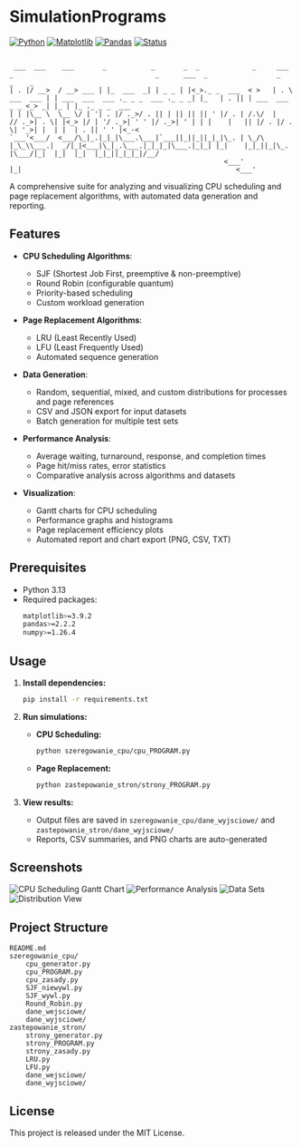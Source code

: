 # SimulationPrograms

[![Python](https://img.shields.io/badge/Python-3.13-blue.svg)](https://www.python.org/)
[![Matplotlib](https://img.shields.io/badge/Matplotlib-3.9.2-red.svg)](https://pypi.org/project/matplotlib/)
[![Pandas](https://img.shields.io/badge/Pandas-2.2.2-yellow.svg)](https://pypi.org/project/pandas/)
[![Status](https://img.shields.io/badge/Status-Beta-orange.svg)]()

```

 ___  ___    ___       _           _       _  _             _     ___            _                                   _      ___  _                 _    _    _              
| . |/ __>  / __> ___ | |_  ___  _| | _ _ | |<_>._ _  ___  < >   | . \ ___  ___ | | ___  ___  ___ ._ _ _  ___ ._ _ _| |_   | . || | ___  ___  _ _ <_> _| |_ | |_ ._ _ _  ___
| | |\__ \  \__ \/ | '| . |/ ._>/ . || | || || || ' |/ . | /.\/  |   // ._>| . \| |<_> |/ | '/ ._>| ' ' |/ ._>| ' | | |    |   || |/ . |/ . \| '_>| |  | |  | . || ' ' |<_-<
`___'<___/  <___/\_|_.|_|_|\___.\___|`___||_||_||_|_|\_. | \_/\  |_\_\\___.|  _/|_|<___|\_|_.\___.|_|_|_|\___.|_|_| |_|    |_|_||_|\_. |\___/|_|  |_|  |_|  |_|_||_|_|_|/__/
                                                     <___'                 |_|                                                     <___'                                    

```

A comprehensive suite for analyzing and visualizing CPU scheduling and page replacement algorithms, with automated data generation and reporting.

## Features

- **CPU Scheduling Algorithms**:
  - SJF (Shortest Job First, preemptive & non-preemptive)
  - Round Robin (configurable quantum)
  - Priority-based scheduling
  - Custom workload generation

- **Page Replacement Algorithms**:
  - LRU (Least Recently Used)
  - LFU (Least Frequently Used)
  - Automated sequence generation

- **Data Generation**:
  - Random, sequential, mixed, and custom distributions for processes and page references
  - CSV and JSON export for input datasets
  - Batch generation for multiple test sets

- **Performance Analysis**:
  - Average waiting, turnaround, response, and completion times
  - Page hit/miss rates, error statistics
  - Comparative analysis across algorithms and datasets

- **Visualization**:
  - Gantt charts for CPU scheduling
  - Performance graphs and histograms
  - Page replacement efficiency plots
  - Automated report and chart export (PNG, CSV, TXT)

## Prerequisites

- Python 3.13
- Required packages:
  ```bash
  matplotlib>=3.9.2
  pandas>=2.2.2
  numpy>=1.26.4
  ```

## Usage

1. **Install dependencies:**
   ```bash
   pip install -r requirements.txt
   ```

3. **Run simulations:**
   - **CPU Scheduling:**
     ```bash
     python szeregowanie_cpu/cpu_PROGRAM.py
     ```
   - **Page Replacement:**
     ```bash
     python zastepowanie_stron/strony_PROGRAM.py
     ```

4. **View results:**
   - Output files are saved in `szeregowanie_cpu/dane_wyjsciowe/` and `zastepowanie_stron/dane_wyjsciowe/`
   - Reports, CSV summaries, and PNG charts are auto-generated


## Screenshots

![CPU Scheduling Gantt Chart](https://github.com/user-attachments/assets/b6293cc8-86d5-44fb-b69c-bee71dd9b673)
![Performance Analysis](https://github.com/user-attachments/assets/ae1f0b9d-70df-4373-b79a-29b827c7ea34)
![Data Sets](https://github.com/user-attachments/assets/ac8ed108-3784-45c4-aaff-3e7f0e430402)
![Distribution View](https://github.com/user-attachments/assets/7104f9d1-6ebb-4bde-9cb4-c1438117932b)

## Project Structure

```
README.md
szeregowanie_cpu/
    cpu_generator.py
    cpu_PROGRAM.py
    cpu_zasady.py
    SJF_niewywl.py
    SJF_wywl.py
    Round_Robin.py
    dane_wejsciowe/
    dane_wyjsciowe/
zastepowanie_stron/
    strony_generator.py
    strony_PROGRAM.py
    strony_zasady.py
    LRU.py
    LFU.py
    dane_wejsciowe/
    dane_wyjsciowe/
```

## License

This project is released under the MIT License.
